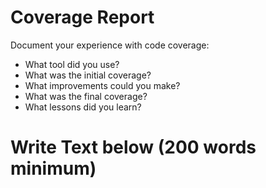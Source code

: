 # Coverage Report

Document your experience with code coverage:

- What tool did you use?
- What was the initial coverage?
- What improvements could you make?
- What was the final coverage?
- What lessons did you learn?

# Write Text below (200 words minimum)
